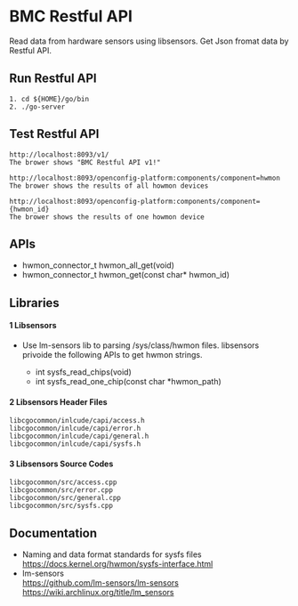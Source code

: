 # BMC Restful API
Read data from hardware sensors using libsensors. Get Json fromat data by Restful API.


## Run Restful API
    1. cd ${HOME}/go/bin
    2. ./go-server
    
## Test Restful API
    http://localhost:8093/v1/
    The brower shows "BMC Restful API v1!"

    http://localhost:8093/openconfig-platform:components/component=hwmon
    The brower shows the results of all howmon devices

    http://localhost:8093/openconfig-platform:components/component={hwmon_id}
    The brower shows the results of one howmon device

## APIs  

- hwmon_connector_t hwmon_all_get(void)
- hwmon_connector_t hwmon_get(const char* hwmon_id)

## Libraries 

#### 1 Libsensors
- Use lm-sensors lib to parsing /sys/class/hwmon files. libsensors privoide the following APIs to get hwmon strings. 

    - int sysfs_read_chips(void)
    - int sysfs_read_one_chip(const char *hwmon_path)

#### 2 Libsensors Header Files
    libcgocommon/inlcude/capi/access.h
    libcgocommon/inlcude/capi/error.h
    libcgocommon/inlcude/capi/general.h
    libcgocommon/inlcude/capi/sysfs.h

#### 3 Libsensors Source Codes
    libcgocommon/src/access.cpp 
    libcgocommon/src/error.cpp
    libcgocommon/src/general.cpp
    libcgocommon/src/sysfs.cpp

## Documentation

- Naming and data format standards for sysfs files  
    https://docs.kernel.org/hwmon/sysfs-interface.html
- lm-sensors   
    https://github.com/lm-sensors/lm-sensors
    https://wiki.archlinux.org/title/lm_sensors
